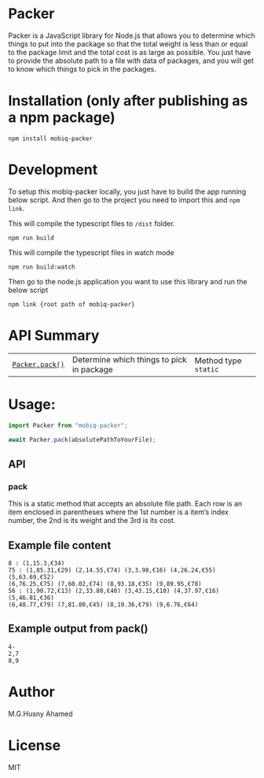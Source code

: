 # Packer

Packer is a JavaScript library for Node.js that allows you to determine which things to put into the package so that the total weight is less than or equal to the package limit and the total cost is as large as possible. You just have to provide the absolute path to a file with data of packages, and you will get to know which things to pick in the packages.

# Installation (only after publishing as a npm package)

    npm install mobiq-packer

# Development

To setup this mobiq-packer locally, you just have to build the app running below script. And then go to the project you need to import this and `npm link`.

This will compile the typescript files to `/dist` folder.

    npm run build

This will compile the typescript files in watch mode

    npm run build:watch

Then go to the node.js application you want to use this library and run the below script

    npm link {root path of mobiq-packer}

# API Summary

|                          |                                           |                      |
| ------------------------ | ----------------------------------------- | -------------------- |
| [`Packer.pack()`](#pack) | Determine which things to pick in package | Method type `static` |

# Usage:

```javascript
import Packer from "mobiq-packer";

await Packer.pack(absolutePathToYourFile);
```

## API

### pack

This is a static method that accepts an absolute file path. Each row is an item enclosed in parentheses where the 1st number is a item’s index number, the 2nd is its weight and the 3rd is its cost.

## Example file content

```
8 : (1,15.3,€34)
75 : (1,85.31,€29) (2,14.55,€74) (3,3.98,€16) (4,26.24,€55) (5,63.69,€52)
(6,76.25,€75) (7,60.02,€74) (8,93.18,€35) (9,89.95,€78)
56 : (1,90.72,€13) (2,33.80,€40) (3,43.15,€10) (4,37.97,€16) (5,46.81,€36)
(6,48.77,€79) (7,81.80,€45) (8,19.36,€79) (9,6.76,€64)
```

## Example output from pack()

```
4-
2,7
8,9
```

# Author

M.G.Husny Ahamed

# License

MIT
